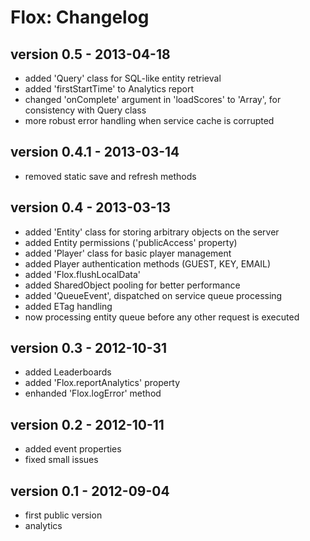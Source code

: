 Flox: Changelog
===============

version 0.5 - 2013-04-18
------------------------

* added 'Query' class for SQL-like entity retrieval
* added 'firstStartTime' to Analytics report
* changed 'onComplete' argument in 'loadScores' to 'Array', for consistency with Query class
* more robust error handling when service cache is corrupted

version 0.4.1 - 2013-03-14
--------------------------

* removed static save and refresh methods

version 0.4 - 2013-03-13
------------------------

* added 'Entity' class for storing arbitrary objects on the server
* added Entity permissions ('publicAccess' property)
* added 'Player' class for basic player management
* added Player authentication methods (GUEST, KEY, EMAIL)
* added 'Flox.flushLocalData'
* added SharedObject pooling for better performance
* added 'QueueEvent', dispatched on service queue processing
* added ETag handling
* now processing entity queue before any other request is executed

version 0.3 - 2012-10-31
------------------------

* added Leaderboards
* added 'Flox.reportAnalytics' property
* enhanded 'Flox.logError' method


version 0.2 - 2012-10-11
------------------------

* added event properties
* fixed small issues


version 0.1 - 2012-09-04
------------------------

* first public version
* analytics
